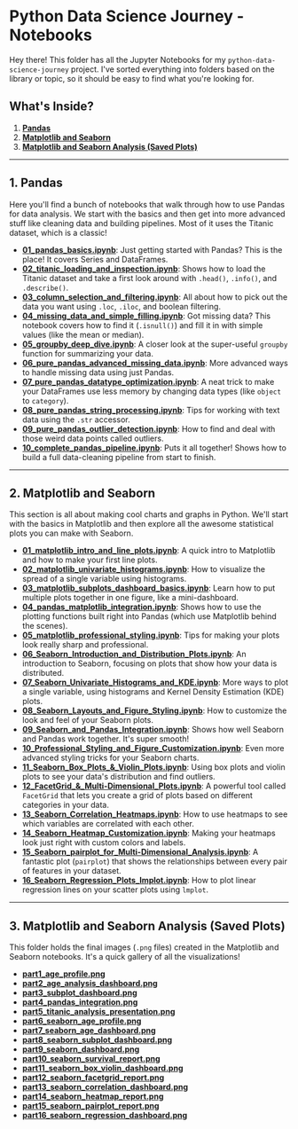 # Python Data Science Journey - Notebooks

Hey there! This folder has all the Jupyter Notebooks for my `python-data-science-journey` project. I've sorted everything into folders based on the library or topic, so it should be easy to find what you're looking for.

## What's Inside?

1.  [**Pandas**](./pandas/)
2.  [**Matplotlib and Seaborn**](./matplotlib_and_seaborn/)
3.  [**Matplotlib and Seaborn Analysis (Saved Plots)**](./matplotlib_and_seaborn_analysis/)

---

## 1. Pandas

Here you'll find a bunch of notebooks that walk through how to use Pandas for data analysis. We start with the basics and then get into more advanced stuff like cleaning data and building pipelines. Most of it uses the Titanic dataset, which is a classic!

* [**01_pandas_basics.ipynb**](./pandas/01_pandas_basics.ipynb): Just getting started with Pandas? This is the place! It covers Series and DataFrames.
* [**02_titanic_loading_and_inspection.ipynb**](./pandas/02_titanic_loading_and_inspection.ipynb): Shows how to load the Titanic dataset and take a first look around with `.head()`, `.info()`, and `.describe()`.
* [**03_column_selection_and_filtering.ipynb**](./pandas/03_column_selection_and_filtering.ipynb): All about how to pick out the data you want using `.loc`, `.iloc`, and boolean filtering.
* [**04_missing_data_and_simple_filling.ipynb**](./pandas/04_missing_data_and_simple_filling.ipynb): Got missing data? This notebook covers how to find it (`.isnull()`) and fill it in with simple values (like the mean or median).
* [**05_groupby_deep_dive.ipynb**](./pandas/05_groupby_deep_dive.ipynb): A closer look at the super-useful `groupby` function for summarizing your data.
* [**06_pure_pandas_advanced_missing_data.ipynb**](./pandas/06_pure_pandas_advanced_missing_data.ipynb): More advanced ways to handle missing data using just Pandas.
* [**07_pure_pandas_datatype_optimization.ipynb**](./pandas/07_pure_pandas_datatype_optimization.ipynb): A neat trick to make your DataFrames use less memory by changing data types (like `object` to `category`).
* [**08_pure_pandas_string_processing.ipynb**](./pandas/08_pure_pandas_string_processing.ipynb): Tips for working with text data using the `.str` accessor.
* [**09_pure_pandas_outlier_detection.ipynb**](./pandas/09_pure_pandas_outlier_detection.ipynb): How to find and deal with those weird data points called outliers.
* [**10_complete_pandas_pipeline.ipynb**](./pandas/10_complete_pandas_pipeline.ipynb): Puts it all together! Shows how to build a full data-cleaning pipeline from start to finish.

---

## 2. Matplotlib and Seaborn

This section is all about making cool charts and graphs in Python. We'll start with the basics in Matplotlib and then explore all the awesome statistical plots you can make with Seaborn.

* [**01_matplotlib_intro_and_line_plots.ipynb**](./matplotlib_and_seaborn/01_matplotlib_intro_and_line_plots.ipynb): A quick intro to Matplotlib and how to make your first line plots.
* [**02_matplotlib_univariate_histograms.ipynb**](./matplotlib_and_seaborn/02_matplotlib_univariate_histograms.ipynb): How to visualize the spread of a single variable using histograms.
* [**03_matplotlib_subplots_dashboard_basics.ipynb**](./matplotlib_and_seaborn/03_matplotlib_subplots_dashboard_basics.ipynb): Learn how to put multiple plots together in one figure, like a mini-dashboard.
* [**04_pandas_matplotlib_integration.ipynb**](./matplotlib_and_seaborn/04_pandas_matplotlib_integration.ipynb): Shows how to use the plotting functions built right into Pandas (which use Matplotlib behind the scenes).
* [**05_matplotlib_professional_styling.ipynb**](./matplotlib_and_seaborn/05_matplotlib_professional_styling.ipynb): Tips for making your plots look really sharp and professional.
* [**06_Seaborn_Introduction_and_Distribution_Plots.ipynb**](./matplotlib_and_seaborn/06_Seaborn_Introduction_and_Distribution_Plots.ipynb): An introduction to Seaborn, focusing on plots that show how your data is distributed.
* [**07_Seaborn_Univariate_Histograms_and_KDE.ipynb**](./matplotlib_and_seaborn/07_Seaborn_Univariate_Histograms_and_KDE.ipynb): More ways to plot a single variable, using histograms and Kernel Density Estimation (KDE) plots.
* [**08_Seaborn_Layouts_and_Figure_Styling.ipynb**](./matplotlib_and_seaborn/08_Seaborn_Layouts_and_Figure_Styling.ipynb): How to customize the look and feel of your Seaborn plots.
* [**09_Seaborn_and_Pandas_Integration.ipynb**](./matplotlib_and_seaborn/09_Seaborn_and_Pandas_Integration.ipynb): Shows how well Seaborn and Pandas work together. It's super smooth!
* [**10_Professional_Styling_and_Figure_Customization.ipynb**](./matplotlib_and_seaborn/10_Professional_Styling_and_Figure_Customization.ipynb): Even more advanced styling tricks for your Seaborn charts.
* [**11_Seaborn_Box_Plots\_&\_Violin_Plots.ipynb**](./matplotlib_and_seaborn/11_Seaborn_Box_Plots_&_Violin_Plots.ipynb): Using box plots and violin plots to see your data's distribution and find outliers.
* [**12_FacetGrid\_&\_Multi-Dimensional_Plots.ipynb**](./matplotlib_and_seaborn/12_FacetGrid_&_Multi-Dimensional_Plots.ipynb): A powerful tool called `FacetGrid` that lets you create a grid of plots based on different categories in your data.
* [**13_Seaborn_Correlation_Heatmaps.ipynb**](./matplotlib_and_seaborn/13_Seaborn_Correlation_Heatmaps.ipynb): How to use heatmaps to see which variables are correlated with each other.
* [**14_Seaborn_Heatmap_Customization.ipynb**](./matplotlib_and_seaborn/14_Seaborn_Heatmap_Customization.ipynb): Making your heatmaps look just right with custom colors and labels.
* [**15_Seaborn_pairplot_for_Multi-Dimensional_Analysis.ipynb**](./matplotlib_and_seaborn/15_Seaborn_pairplot_for_Multi-Dimensional_Analysis.ipynb): A fantastic plot (`pairplot`) that shows the relationships between every pair of features in your dataset.
* [**16_Seaborn_Regression_Plots_lmplot.ipynb**](./matplotlib_and_seaborn/16_Seaborn_Regression_Plots_lmplot.ipynb): How to plot linear regression lines on your scatter plots using `lmplot`.

---

## 3. Matplotlib and Seaborn Analysis (Saved Plots)

This folder holds the final images (`.png` files) created in the Matplotlib and Seaborn notebooks. It's a quick gallery of all the visualizations!

* [**part1_age_profile.png**](./matplotlib_and_seaborn_analysis/part1_age_profile.png)
* [**part2_age_analysis_dashboard.png**](./matplotlib_and_seaborn_analysis/part2_age_analysis_dashboard.png)
* [**part3_subplot_dashboard.png**](./matplotlib_and_seaborn_analysis/part3_subplot_dashboard.png)
* [**part4_pandas_integration.png**](./matplotlib_and_seaborn_analysis/part4_pandas_integration.png)
* [**part5_titanic_analysis_presentation.png**](./matplotlib_and_seaborn_analysis/part5_titanic_analysis_presentation.png)
* [**part6_seaborn_age_profile.png**](./matplotlib_and_seaborn_analysis/part6_seaborn_age_profile.png)
* [**part7_seaborn_age_dashboard.png**](./matplotlib_and_seaborn_analysis/part7_seaborn_age_dashboard.png)
* [**part8_seaborn_subplot_dashboard.png**](./matplotlib_and_seaborn_analysis/part8_seaborn_subplot_dashboard.png)
* [**part9_seaborn_dashboard.png**](./matplotlib_and_seaborn_analysis/part9_seaborn_dashboard.png)
* [**part10_seaborn_survival_report.png**](./matplotlib_and_seaborn_analysis/part10_seaborn_survival_report.png)
* [**part11_seaborn_box_violin_dashboard.png**](./matplotlib_and_seaborn_analysis/part11_seaborn_box_violin_dashboard.png)
* [**part12_seaborn_facetgrid_report.png**](./matplotlib_and_seaborn_analysis/part12_seaborn_facetgrid_report.png)
* [**part13_seaborn_correlation_dashboard.png**](./matplotlib_and_seaborn_analysis/part13_seaborn_correlation_dashboard.png)
* [**part14_seaborn_heatmap_report.png**](./matplotlib_and_seaborn_analysis/part14_seaborn_heatmap_report.png)
* [**part15_seaborn_pairplot_report.png**](./matplotlib_and_seaborn_analysis/part15_seaborn_pairplot_report.png)
* [**part16_seaborn_regression_dashboard.png**](./matplotlib_and_seaborn_analysis/part16_seaborn_regression_dashboard.png)
